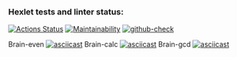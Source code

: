 ### Hexlet tests and linter status:
[![Actions Status](https://github.com/hexletart/frontend-project-lvl1/workflows/hexlet-check/badge.svg)](https://github.com/hexletart/frontend-project-lvl1/actions)
[![Maintainability](https://api.codeclimate.com/v1/badges/a99a88d28ad37a79dbf6/maintainability)](https://codeclimate.com/github/codeclimate/codeclimate/maintainability)
[![github-check](https://github.com/hexletart/frontend-project-lvl1/workflows/github-check/badge.svg)](https://github.com/hexletart/frontend-project-lvl1/actions)

Brain-even
[![asciicast](https://asciinema.org/a/k3BzF7PaID32D0V4ZkOoKRiqQ.svg)](https://asciinema.org/a/k3BzF7PaID32D0V4ZkOoKRiqQ)
Brain-calc
[![asciicast](https://asciinema.org/a/qmEOsRyWO5O2kRyBUCBcDESCR.svg)](https://asciinema.org/a/qmEOsRyWO5O2kRyBUCBcDESCR)
Brain-gcd
[![asciicast](https://asciinema.org/a/MgutmR0DCDnOhnuz3sKmNgLqE.svg)](https://asciinema.org/a/MgutmR0DCDnOhnuz3sKmNgLqE)